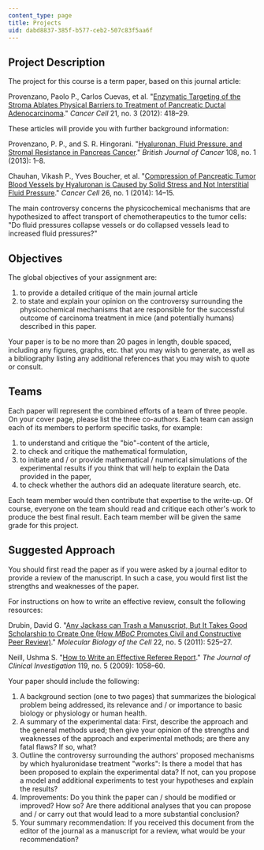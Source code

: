 ```yaml
---
content_type: page
title: Projects
uid: dabd8837-385f-b577-ceb2-507c83f5aa6f
---
```


Project Description
-------------------

The project for this course is a term paper, based on this journal article:

Provenzano, Paolo P., Carlos Cuevas, et al. "[Enzymatic Targeting of the Stroma Ablates Physical Barriers to Treatment of Pancreatic Ductal Adenocarcinoma](http://dx.doi.org/10.1016/j.ccr.2012.01.007)." _Cancer Cell_ 21, no. 3 (2012): 418–29.

These articles will provide you with further background information:

Provenzano, P. P., and S. R. Hingorani. "[Hyaluronan, Fluid Pressure, and Stromal Resistance in Pancreas Cancer](http://dx.doi.org/10.1038/bjc.2012.569)." _British Journal of Cancer_ 108, no. 1 (2013): 1–8.

Chauhan, Vikash P., Yves Boucher, et al. "[Compression of Pancreatic Tumor Blood Vessels by Hyaluronan is Caused by Solid Stress and Not Interstitial Fluid Pressure](http://dx.doi.org/10.1016%2Fj.ccr.2014.06.003)." _Cancer Cell_ 26, no. 1 (2014): 14–15.

The main controversy concerns the physicochemical mechanisms that are hypothesized to affect transport of chemotherapeutics to the tumor cells: "Do fluid pressures collapse vessels or do collapsed vessels lead to increased fluid pressures?"

Objectives
----------

The global objectives of your assignment are:

1.  to provide a detailed critique of the main journal article
2.  to state and explain your opinion on the controversy surrounding the physicochemical mechanisms that are responsible for the successful outcome of carcinoma treatment in mice (and potentially humans) described in this paper.

Your paper is to be no more than 20 pages in length, double spaced, including any figures, graphs, etc. that you may wish to generate, as well as a bibliography listing any additional references that you may wish to quote or consult.

Teams
-----

Each paper will represent the combined efforts of a team of three people. On your cover page, please list the three co-authors. Each team can assign each of its members to perform specific tasks, for example:

1.  to understand and critique the "bio"-content of the article,
2.  to check and critique the mathematical formulation,
3.  to initiate and / or provide mathematical / numerical simulations of the experimental results if you think that will help to explain the Data provided in the paper,
4.  to check whether the authors did an adequate literature search, etc.

Each team member would then contribute that expertise to the write-up. Of course, everyone on the team should read and critique each other's work to produce the best final result. Each team member will be given the same grade for this project.

Suggested Approach
------------------

You should first read the paper as if you were asked by a journal editor to provide a review of the manuscript. In such a case, you would first list the strengths and weaknesses of the paper.

For instructions on how to write an effective review, consult the following resources:

Drubin, David G. "[Any Jackass can Trash a Manuscript, But It Takes Good Scholarship to Create One (How _MBoC_ Promotes Civil and Constructive Peer Review)](http://dx.doi.org/10.1091/mbc.E11-01-0002)." _Molecular Biology of the Cell_ 22, no. 5 (2011): 525–27.

Neill, Ushma S. "[How to Write an Effective Referee Report](http://dx.doi.org/10.1172%2FJCI39424)." _The Journal of Clinical Investigation_ 119, no. 5 (2009): 1058–60.

Your paper should include the following:

1.  A background section (one to two pages) that summarizes the biological problem being addressed, its relevance and / or importance to basic biology or physiology or human health.
2.  A summary of the experimental data: First, describe the approach and the general methods used; then give your opinion of the strengths and weaknesses of the approach and experimental methods; are there any fatal flaws? If so, what?
3.  Outline the controversy surrounding the authors' proposed mechanisms by which hyaluronidase treatment "works": Is there a model that has been proposed to explain the experimental data? If not, can you propose a model and additional experiments to test your hypotheses and explain the results?
4.  Improvements: Do you think the paper can / should be modified or improved? How so? Are there additional analyses that you can propose and / or carry out that would lead to a more substantial conclusion?
5.  Your summary recommendation: If you received this document from the editor of the journal as a manuscript for a review, what would be your recommendation?